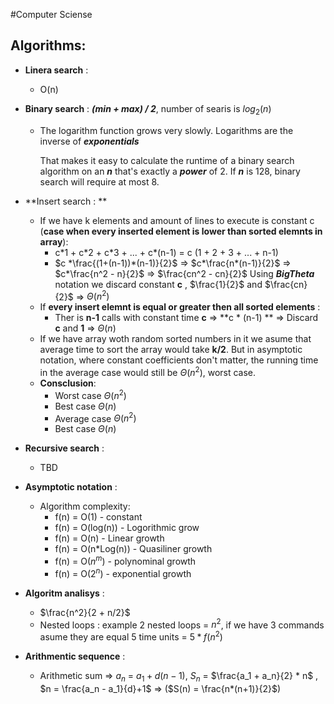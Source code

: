 #Computer Sciense

## Algorithms:

* **Linera search** : 

  * O(n)

* **Binary search** :   ***(min + max) / 2***, number of searis is $log_2(n)$

  * The logarithm function grows very slowly. Logarithms are the inverse of ***exponentials***

    That makes it easy to calculate the runtime of a binary search algorithm on an ***n*** that's exactly a ***power*** of 2. If ***n*** is 128, binary search will require at most 8.

* **Insert search : **

  * If we have k elements and amount of lines to execute is constant c (**case when every inserted element is lower than sorted elemnts in array**):
    * c\*1 + c\*2 + c\*3 + ... + c\*(n-1) = c (1 + 2 + 3 + ... + n-1)
    * $c *\frac{(1+(n-1))*(n-1)}{2}$ => $c*\frac{n*(n-1)}{2}$ => $c*\frac{n^2 - n}{2}$ => $\frac{cn^2 - cn}{2}$ Using ***BigTheta*** notation we discard constant **c** , $\frac{1}{2}$ and $\frac{cn}{2}$ => $\Theta(n^2)$
  * If **every insert elemnt is equal or greater then all sorted elements** :
    * Ther is **n-1** calls with constant time **c** => **c \* (n-1) ** => Discard **c** and **1** => $\Theta (n)$
  * If we have array woth random sorted numbers in it we asume that average time to sort the array would take **k/2**. But in asymptotic notation, where constant coefficients don't matter, the running time in the average case would still be $\Theta (n^2)$, worst case.
  * **Consclusion**:
    * Worst case $\Theta (n^2)$
    * Best case $\Theta (n)$
    * Average case $\Theta (n^2)$
    * Best case $\Theta (n)$

* **Recursive search** :

  * TBD

* **Asymptotic notation** : 

  * Algorithm complexity:
    * f(n) = O(1) - constant
    * f(n) = O(log(n)) - Logorithmic grow
    * f(n) = O(n) - Linear growth
    * f(n) = O(n*Log(n)) - Quasiliner growth
    * f(n) = O($n^m$) - polynominal growth
    * f(n) = O($2^n$) - exponential growth

* **Algoritm analisys** : 

  *  $\frac{n^2}{2 + n/2}$
    * Nested loops : example 2 nested loops = $n^2$, if we have 3 commands asume they are equal 5 time units = $5*f(n^2)$
  
* **Arithmentic sequence** :

  * Arithmetic sum => $a_n$ = $a_1 + d(n-1)$, $S_n$ = $\frac{a_1 + a_n}{2} * n$ ,   $n = \frac{a_n - a_1}{d}+1$  => ($S(n) = \frac{n*(n+1)}{2}$)
